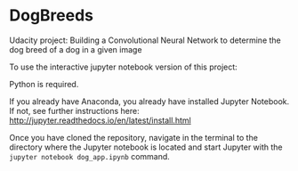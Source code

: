 # DogBreeds
Udacity project: Building a Convolutional Neural Network to determine the dog breed of a dog in a given image

To use the interactive jupyter notebook version of this project:

Python is required.

If you already have Anaconda, you already have installed Jupyter Notebook. If not, see further instructions here: http://jupyter.readthedocs.io/en/latest/install.html

Once you have cloned the repository, navigate in the terminal to the directory where the Jupyter notebook is located and start Jupyter with the `jupyter notebook dog_app.ipynb` command.
